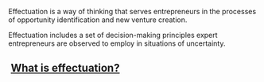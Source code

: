 Effectuation is a way of thinking that serves entrepreneurs in the processes of opportunity identification and new venture creation. 

Effectuation includes a set of decision-making principles expert entrepreneurs are observed to employ in situations of uncertainty.

##  [What is effectuation?](https://www.effectuation.org/sites/default/files/documents/effectuation-3-pager.pdf)